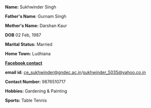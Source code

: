 **Name:** Sukhwinder Singh

**Father's Name**: Gurnam Singh

**Mother's Name:** Darshan Kaur

**DOB** 02 Feb, 1987

**Marital Status:** Married

**Home Town:** Ludhiana

**[Facebook contact](https://www.facebook.com/profile.php?id=100001386774408)**

**email id:** ce_sukhwinder@gndec.ac.in/sukhwinder_5035@yahoo.co.in

**Contact Number:** 9876510717

**Hobbies:** Gardening & Painting

**Sports:** Table Tennis
